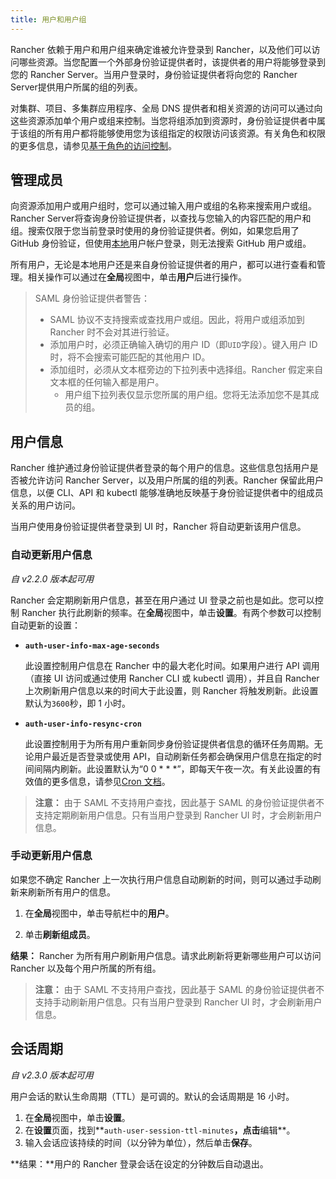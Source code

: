 ```yaml
---
title: 用户和用户组
---
```


Rancher 依赖于用户和用户组来确定谁被允许登录到 Rancher，以及他们可以访问哪些资源。当您配置一个外部身份验证提供者时，该提供者的用户将能够登录到您的 Rancher Server。当用户登录时，身份验证提供者将向您的 Rancher Server提供用户所属的组的列表。

对集群、项目、多集群应用程序、全局 DNS 提供者和相关资源的访问可以通过向这些资源添加单个用户或组来控制。当您将组添加到资源时，身份验证提供者中属于该组的所有用户都将能够使用您为该组指定的权限访问该资源。有关角色和权限的更多信息，请参见[基于角色的访问控制](/docs/admin-settings/rbac/_index)。

## 管理成员

向资源添加用户或用户组时，您可以通过输入用户或组的名称来搜索用户或组。Rancher Server将查询身份验证提供者，以查找与您输入的内容匹配的用户和组。搜索仅限于您当前登录时使用的身份验证提供者。例如，如果您启用了 GitHub 身份验证，但使用[本地](/docs/admin-settings/authentication/local/_index)用户帐户登录，则无法搜索 GitHub 用户或组。

所有用户，无论是本地用户还是来自身份验证提供者的用户，都可以进行查看和管理。相关操作可以通过在**全局**视图中，单击**用户**后进行操作。

> SAML 身份验证提供者警告：
>
> - SAML 协议不支持搜索或查找用户或组。因此，将用户或组添加到 Rancher 时不会对其进行验证。
> - 添加用户时，必须正确输入确切的用户 ID（即`UID`字段）。键入用户 ID 时，将不会搜索可能匹配的其他用户 ID。
> - 添加组时，必须从文本框旁边的下拉列表中选择组。Rancher 假定来自文本框的任何输入都是用户。
>   - 用户组下拉列表仅显示您所属的用户组。您将无法添加您不是其成员的组。

## 用户信息

Rancher 维护通过身份验证提供者登录的每个用户的信息。这些信息包括用户是否被允许访问 Rancher Server，以及用户所属的组的列表。Rancher 保留此用户信息，以便 CLI、API 和 kubectl 能够准确地反映基于身份验证提供者中的组成员关系的用户访问。

当用户使用身份验证提供者登录到 UI 时，Rancher 将自动更新该用户信息。

### 自动更新用户信息

_自 v2.2.0 版本起可用_

Rancher 会定期刷新用户信息，甚至在用户通过 UI 登录之前也是如此。您可以控制 Rancher 执行此刷新的频率。在**全局**视图中，单击**设置**。有两个参数可以控制自动更新的设置：

- **`auth-user-info-max-age-seconds`**

  此设置控制用户信息在 Rancher 中的最大老化时间。如果用户进行 API 调用（直接 UI 访问或通过使用 Rancher CLI 或 kubectl 调用），并且自 Rancher 上次刷新用户信息以来的时间大于此设置，则 Rancher 将触发刷新。此设置默认为`3600`秒，即 1 小时。

- **`auth-user-info-resync-cron`**

  此设置控制用于为所有用户重新同步身份验证提供者信息的循环任务周期。无论用户最近是否登录或使用 API，自动刷新任务都会确保用户信息在指定的时间间隔内刷新。此设置默认为“0 0 \* \* \*”，即每天午夜一次。有关此设置的有效值的更多信息，请参见[Cron 文档](https://en.wikipedia.org/wiki/Cron)。

> **注意：** 由于 SAML 不支持用户查找，因此基于 SAML 的身份验证提供者不支持定期刷新用户信息。只有当用户登录到 Rancher UI 时，才会刷新用户信息。

### 手动更新用户信息

如果您不确定 Rancher 上一次执行用户信息自动刷新的时间，则可以通过手动刷新来刷新所有用户的信息。

1. 在**全局**视图中，单击导航栏中的**用户**。

1. 单击**刷新组成员**。

**结果：** Rancher 为所有用户刷新用户信息。请求此刷新将更新哪些用户可以访问 Rancher 以及每个用户所属的所有组。

> **注意：** 由于 SAML 不支持用户查找，因此基于 SAML 的身份验证提供者不支持手动刷新用户信息。只有当用户登录到 Rancher UI 时，才会刷新用户信息。

## 会话周期

_自 v2.3.0 版本起可用_

用户会话的默认生命周期（TTL）是可调的。默认的会话周期是 16 小时。

1. 在**全局**视图中，单击**设置**。
1. 在**设置**页面，找到**`auth-user-session-ttl-minutes`**，点击**编辑**。
1. 输入会话应该持续的时间（以分钟为单位），然后单击**保存**。

**结果：**用户的 Rancher 登录会话在设定的分钟数后自动退出。
